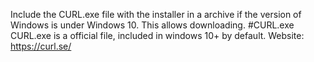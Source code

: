 Include the CURL.exe file with the installer in a archive if the version of Windows is under Windows 10. This allows downloading.
#CURL.exe
CURL.exe is a official file, included in windows 10+ by default. Website: https://curl.se/

